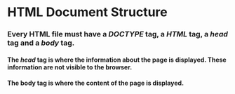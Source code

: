 # HTML Document Structure

### Every HTML file must have a _DOCTYPE_ tag, a _HTML_ tag, a _head_ tag and a _body_ tag.

#### The _head_ tag is where the information about the page is displayed. These information are not visible to the browser.

#### The body tag is where the content of the page is displayed.
